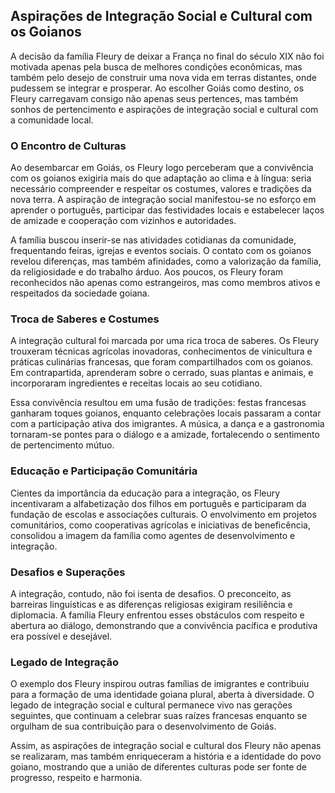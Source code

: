 ## Aspirações de Integração Social e Cultural com os Goianos

A decisão da família Fleury de deixar a França no final do século XIX não foi motivada apenas pela busca de melhores condições econômicas, mas também pelo desejo de construir uma nova vida em terras distantes, onde pudessem se integrar e prosperar. Ao escolher Goiás como destino, os Fleury carregavam consigo não apenas seus pertences, mas também sonhos de pertencimento e aspirações de integração social e cultural com a comunidade local.

### O Encontro de Culturas

Ao desembarcar em Goiás, os Fleury logo perceberam que a convivência com os goianos exigiria mais do que adaptação ao clima e à língua: seria necessário compreender e respeitar os costumes, valores e tradições da nova terra. A aspiração de integração social manifestou-se no esforço em aprender o português, participar das festividades locais e estabelecer laços de amizade e cooperação com vizinhos e autoridades.

A família buscou inserir-se nas atividades cotidianas da comunidade, frequentando feiras, igrejas e eventos sociais. O contato com os goianos revelou diferenças, mas também afinidades, como a valorização da família, da religiosidade e do trabalho árduo. Aos poucos, os Fleury foram reconhecidos não apenas como estrangeiros, mas como membros ativos e respeitados da sociedade goiana.

### Troca de Saberes e Costumes

A integração cultural foi marcada por uma rica troca de saberes. Os Fleury trouxeram técnicas agrícolas inovadoras, conhecimentos de vinicultura e práticas culinárias francesas, que foram compartilhados com os goianos. Em contrapartida, aprenderam sobre o cerrado, suas plantas e animais, e incorporaram ingredientes e receitas locais ao seu cotidiano.

Essa convivência resultou em uma fusão de tradições: festas francesas ganharam toques goianos, enquanto celebrações locais passaram a contar com a participação ativa dos imigrantes. A música, a dança e a gastronomia tornaram-se pontes para o diálogo e a amizade, fortalecendo o sentimento de pertencimento mútuo.

### Educação e Participação Comunitária

Cientes da importância da educação para a integração, os Fleury incentivaram a alfabetização dos filhos em português e participaram da fundação de escolas e associações culturais. O envolvimento em projetos comunitários, como cooperativas agrícolas e iniciativas de beneficência, consolidou a imagem da família como agentes de desenvolvimento e integração.

### Desafios e Superações

A integração, contudo, não foi isenta de desafios. O preconceito, as barreiras linguísticas e as diferenças religiosas exigiram resiliência e diplomacia. A família Fleury enfrentou esses obstáculos com respeito e abertura ao diálogo, demonstrando que a convivência pacífica e produtiva era possível e desejável.

### Legado de Integração

O exemplo dos Fleury inspirou outras famílias de imigrantes e contribuiu para a formação de uma identidade goiana plural, aberta à diversidade. O legado de integração social e cultural permanece vivo nas gerações seguintes, que continuam a celebrar suas raízes francesas enquanto se orgulham de sua contribuição para o desenvolvimento de Goiás.

Assim, as aspirações de integração social e cultural dos Fleury não apenas se realizaram, mas também enriqueceram a história e a identidade do povo goiano, mostrando que a união de diferentes culturas pode ser fonte de progresso, respeito e harmonia.